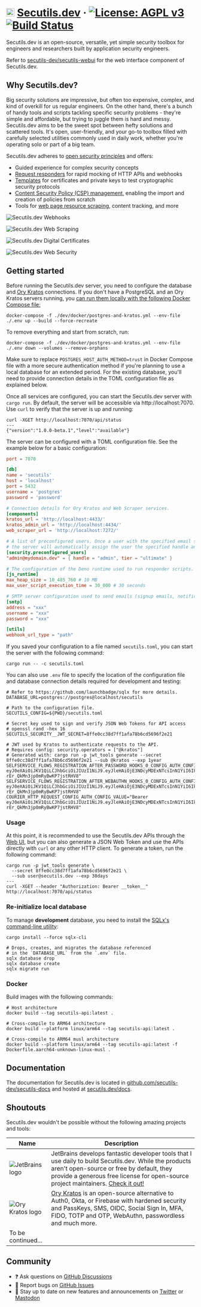 # <img src="https://raw.githubusercontent.com/secutils-dev/secutils/main/assets/logo/secutils-logo-initials.png" alt="Secutils.dev" width="22"> [Secutils.dev](https://secutils.dev) &middot; [![License: AGPL v3](https://img.shields.io/badge/License-AGPL%20v3-blue.svg)](https://github.com/secutils-dev/secutils/blob/main/LICENSE) [![Build Status](https://github.com/secutils-dev/secutils/actions/workflows/ci.yml/badge.svg)](https://github.com/secutils-dev/secutils/actions)

Secutils.dev is an open-source, versatile, yet simple security toolbox for engineers and researchers built by
application security engineers.

Refer to [secutils-dev/secutils-webui](https://github.com/secutils-dev/secutils-webui) for the web interface component
of Secutils.dev.

## Why Secutils.dev?

Big security solutions are impressive, but often too expensive, complex, and kind of overkill for us regular engineers.
On the other hand, there's a bunch of handy tools and scripts tackling specific security problems - they're simple and
affordable, but trying to juggle them is hard and messy. Secutils.dev aims to be the sweet spot between hefty solutions
and scattered tools. It's open, user-friendly, and your go-to toolbox filled with carefully selected utilities commonly
used in daily work, whether you're operating solo or part of a big team.

Secutils.dev adheres to [open security principles](https://en.wikipedia.org/wiki/Open_security) and offers:

* Guided experience for complex security concepts
* [Request responders](https://secutils.dev/docs/guides/webhooks) for rapid mocking of HTTP APIs and webhooks
* [Templates](https://secutils.dev/docs/guides/digital_certificates) for certificates and private keys to test
  cryptographic security protocols
* [Content Security Policy (CSP) management](https://secutils.dev/docs/guides/web_security/csp), enabling the import and
  creation of policies from scratch
* Tools for [web page resource scraping](https://secutils.dev/docs/guides/web_scraping/resources), content tracking, and
  more

![Secutils.dev Webhooks](https://github.com/secutils-dev/.github/blob/main/profile/webhooks.png?raw=true)

![Secutils.dev Web Scraping](https://github.com/secutils-dev/.github/blob/main/profile/web_scraping.png?raw=true)

![Secutils.dev Digital Certificates](https://github.com/secutils-dev/.github/blob/main/profile/digital_certificates.png?raw=true)

![Secutils.dev Web Security](https://github.com/secutils-dev/.github/blob/main/profile/web_security.png?raw=true)

## Getting started

Before running the Secutils.dev server, you need to configure the database and [Ory Kratos](https://github.com/ory/kratos) connections. If you don't have a PostgreSQL
and an Ory Kratos servers running, you [can run them locally with the following Docker Compose file:](https://docs.docker.com/language/rust/develop/)

```shell
docker-compose -f ./dev/docker/postgres-and-kratos.yml --env-file ./.env up --build --force-recreate
```

To remove everything and start from scratch, run:

```shell
docker-compose -f ./dev/docker/postgres-and-kratos.yml --env-file ./.env down --volumes --remove-orphans
```

Make sure to replace `POSTGRES_HOST_AUTH_METHOD=trust` in Docker Compose file with a more secure authentication method if you're
planning to use a local database for an extended period. For the existing database, you'll need to provide connection details in the
TOML configuration file as explained below.

Once all services are configured, you can start the Secutils.dev server with `cargo run`. By default, the
server will be accessible via http://localhost:7070. Use `curl` to verify that the server is up and running:

```shell
curl -XGET http://localhost:7070/api/status
---
{"version":"1.0.0-beta.1","level":"available"}
```

The server can be configured with a TOML configuration file. See the example below for a basic configuration:

```toml
port = 7070

[db]
name = 'secutils'
host = 'localhost'
port = 5432
username = 'postgres'
password = 'password'

# Connection details for Ory Kratos and Web Scraper services.
[components]
kratos_url = 'http://localhost:4433/'
kratos_admin_url = 'http://localhost:4434/'
web_scraper_url = 'http://localhost:7272/'

# A list of preconfigured users. Once a user with the specified email signs up, 
# the server will automatically assign the user the specified handle and tier.
[security.preconfigured_users]
"admin@mydomain.dev" = { handle = "admin", tier = "ultimate" }

# The configuration of the Deno runtime used to run responder scripts.
[js_runtime]
max_heap_size = 10_485_760 # 10 MB
max_user_script_execution_time = 30_000 # 30 seconds

# SMTP server configuration used to send emails (signup emails, notifications etc.).
[smtp]
address = "xxx"
username = "xxx"
password = "xxx"

[utils]
webhook_url_type = "path"
```

If you saved your configuration to a file named `secutils.toml`, you can start the server with the following command:

```shell
cargo run -- -c secutils.toml
```

You can also use `.env` file to specify the location of the configuration file and database connection details required
for development and testing:

```dotenv
# Refer to https://github.com/launchbadge/sqlx for more details.
DATABASE_URL=postgres://postgres@localhost/secutils

# Path to the configuration file.
SECUTILS_CONFIG=${PWD}/secutils.toml

# Secret key used to sign and verify JSON Web Tokens for API access
# openssl rand -hex 16
SECUTILS_SECURITY__JWT_SECRET=8ffe0cc38d7ff1afa78b6cd5696f2e21

# JWT used by Kratos to authenticate requests to the API.
# Requires config: security.operators = ["@kratos"]
# Generated with: cargo run -p jwt_tools generate --secret 8ffe0cc38d7ff1afa78b6cd5696f2e21 --sub @kratos --exp 1year
SELFSERVICE_FLOWS_REGISTRATION_AFTER_PASSWORD_HOOKS_0_CONFIG_AUTH_CONFIG_VALUE="Bearer eyJ0eXAiOiJKV1QiLCJhbGciOiJIUzI1NiJ9.eyJleHAiOjE3NDcyMDExNTcsInN1YiI6IkBrcmF0b3MifQ.O506N__dZu7ZM6p-rEr_QkMn3jp0mRyBwKP7jstRHV8"
SELFSERVICE_FLOWS_REGISTRATION_AFTER_WEBAUTHN_HOOKS_0_CONFIG_AUTH_CONFIG_VALUE="Bearer eyJ0eXAiOiJKV1QiLCJhbGciOiJIUzI1NiJ9.eyJleHAiOjE3NDcyMDExNTcsInN1YiI6IkBrcmF0b3MifQ.O506N__dZu7ZM6p-rEr_QkMn3jp0mRyBwKP7jstRHV8"
COURIER_HTTP_REQUEST_CONFIG_AUTH_CONFIG_VALUE="Bearer eyJ0eXAiOiJKV1QiLCJhbGciOiJIUzI1NiJ9.eyJleHAiOjE3NDcyMDExNTcsInN1YiI6IkBrcmF0b3MifQ.O506N__dZu7ZM6p-rEr_QkMn3jp0mRyBwKP7jstRHV8"
```

### Usage

At this point, it is recommended to use the Secutils.dev APIs through
the [Web UI](https://github.com/secutils-dev/secutils-webui), but you can also generate a JSON Web Token and use the 
APIs directly with `curl` or any other HTTP client. To generate a token, run the following command:

```shell
cargo run -p jwt_tools generate \
  --secret 8ffe0cc38d7ff1afa78b6cd5696f2e21 \
  --sub user@secutils.dev --exp 30days
---
curl -XGET --header "Authorization: Bearer __token__" http://localhost:7070/api/status
```

### Re-initialize local database

To manage **development** database, you need to install
the [SQLx's command-line utility](https://github.com/launchbadge/sqlx/tree/main/sqlx-cli):

```shell
cargo install --force sqlx-cli

# Drops, creates, and migrates the database referenced
# in the `DATABASE_URL` from the `.env` file.
sqlx database drop
sqlx database create
sqlx migrate run
```

### Docker

Build images with the following commands:

```shell
# Host architecture
docker build --tag secutils-api:latest .

# Cross-compile to ARM64 architecture
docker build --platform linux/arm64 --tag secutils-api:latest .

# Cross-compile to ARM64 musl architecture
docker build --platform linux/arm64 --tag secutils-api:latest -f Dockerfile.aarch64-unknown-linux-musl .
```

## Documentation

The documentation for Secutils.dev is located
in [github.com/secutils-dev/secutils-docs](https://github.com/secutils-dev/secutils-docs/) and hosted
at [secutils.dev/docs](https://secutils.dev/docs).

## Shoutouts

Secutils.dev wouldn't be possible without the following amazing projects and tools:

| Name                                                                                                  | Description                                                                                                                                                                                                                                                               |
|-------------------------------------------------------------------------------------------------------|---------------------------------------------------------------------------------------------------------------------------------------------------------------------------------------------------------------------------------------------------------------------------|
| ![JetBrains logo](https://resources.jetbrains.com/storage/products/company/brand/logos/jetbrains.png) | JetBrains develops fantastic developer tools that I use daily to build Secutils.dev. While the products aren't open-source or free by default, they provide a generous free license for open-source project maintainers. [Check it out!](https://jb.gg/OpenSourceSupport) |
| ![Ory Kratos logo](https://raw.githubusercontent.com/ory/meta/master/static/logos/logo-kratos.svg)    | [Ory Kratos](https://github.com/ory/kratos) is an open-source alternative to Auth0, Okta, or Firebase with hardened security and PassKeys, SMS, OIDC, Social Sign In, MFA, FIDO, TOTP and OTP, WebAuthn, passwordless and much more.                                      |
| To be continued...                                                                                    |                                                                                                                                                                                                                                                                           |

## Community

- ❓ Ask questions on [GitHub Discussions](https://github.com/secutils-dev/secutils/discussions)
- 🐛 Report bugs on [GitHub Issues](https://github.com/secutils-dev/secutils/issues)
- 📣 Stay up to date on new features and announcements on [Twitter](https://twitter.com/secutils)
  or [Mastodon](https://fosstodon.org/@secutils)
